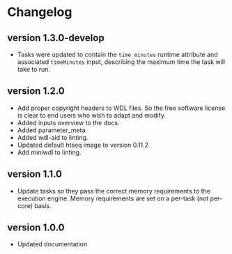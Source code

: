 Changelog
==========

<!--

Newest changes should be on top.

This document is user facing. Please word the changes in such a way
that users understand how the changes affect the new version.
-->

version 1.3.0-develop
---------------------------
+ Tasks were updated to contain the `time_minutes` runtime attribute and
  associated `timeMinutes` input, describing the maximum time the task will
  take to run.

version 1.2.0
-----------------
+ Add proper copyright headers to WDL files. So the free software license
  is clear to end users who wish to adapt and modify.
+ Added inputs overview to the docs.
+ Added parameter_meta.
+ Added wdl-aid to linting.
+ Updated default htseq image to version 0.11.2
+ Add miniwdl to linting.

version 1.1.0
---------------------------
+ Update tasks so they pass the correct memory requirements to the 
  execution engine. Memory requirements are set on a per-task (not
  per-core) basis.

version 1.0.0
---------------------------
+ Updated documentation
